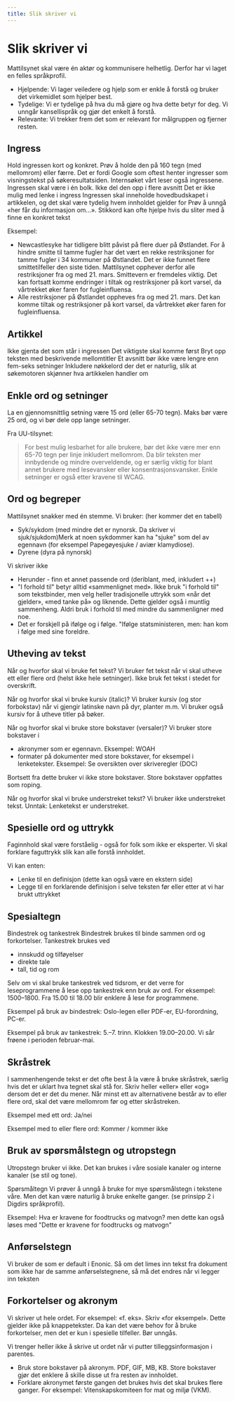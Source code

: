 ```yaml
---
title: Slik skriver vi
---
```


# Slik skriver vi

Mattilsynet skal være én aktør og kommunisere helhetlig. Derfor har vi laget en felles språkprofil.
- Hjelpende: Vi lager veiledere og hjelp som er enkle å forstå og bruker det virkemidlet som hjelper best.
- Tydelige: Vi er tydelige på hva du må gjøre og hva dette betyr for deg. Vi unngår kansellispråk og gjør det enkelt å forstå.
- Relevante: Vi trekker frem det som er relevant for målgruppen og fjerner resten.

## Ingress
Hold ingressen kort og konkret. Prøv å holde den på 160 tegn (med mellomrom) eller færre. Det er fordi Google som oftest henter ingresser som visningstekst på søkeresultatsiden. Internsøket vårt leser også ingressene.
Ingressen skal være i én bolk. Ikke del den opp i flere avsnitt
Det er ikke mulig med lenke i ingress
Ingressen skal inneholde hovedbudskapet i artikkelen, og det skal være tydelig hvem innholdet gjelder for
Prøv å unngå «her får du informasjon om...». Stikkord kan ofte hjelpe hvis du sliter med å finne en konkret tekst

Eksempel:
- Newcastlesyke har tidligere blitt påvist på flere duer på Østlandet. For å hindre smitte til tamme fugler har det vært en rekke restriksjoner for tamme fugler i 34 kommuner på Østlandet. Det er ikke funnet flere smittetilfeller den siste tiden. Mattilsynet opphever derfor alle restriksjoner fra og med 21. mars. Smittevern er fremdeles viktig. Det kan fortsatt komme endringer i tiltak og restriksjoner på kort varsel, da vårtrekket øker faren for fugleinfluensa.
- Alle restriksjoner på Østlandet oppheves fra og med 21. mars. Det kan komme tiltak og restriksjoner på kort varsel, da vårtrekket øker faren for fugleinfluensa.

## Artikkel
Ikke gjenta det som står i ingressen
Det viktigste skal komme først
Bryt opp teksten med beskrivende mellomtitler
Et avsnitt bør ikke være lengre enn fem-seks setninger
Inkludere nøkkelord der det er naturlig, slik at søkemotoren skjønner hva artikkelen handler om

## Enkle ord og setninger
La en gjennomsnittlig setning være 15 ord (eller 65-70 tegn). Maks bør være 25 ord, og vi bør dele opp lange setninger.

Fra UU-tilsynet:
> For best mulig lesbarhet for alle brukere, bør det ikke være mer enn 65-70 tegn per linje inkludert mellomrom. Da blir teksten mer innbydende og mindre overveldende, og er særlig viktig for blant annet brukere med lesevansker eller konsentrasjonsvansker.
Enkle setninger er også etter kravene til WCAG.

## Ord og begreper

Mattilsynet snakker med én stemme. Vi bruker:
(her kommer det en tabell)

- Syk/sykdom (med mindre det er nynorsk. Da skriver vi sjuk/sjukdom)Merk at noen sykdommer kan ha "sjuke" som del av egennavn (for eksempel Papegøyesjuke / aviær klamydiose).
- Dyrene (dyra på nynorsk)

Vi skriver ikke
- Herunder - finn et annet passende ord (deriblant, med, inkludert ++)
- "I forhold til" betyr alltid «sammenlignet med». Ikke bruk "i forhold til" som tekstbinder, men velg heller tradisjonelle uttrykk som «når det gjelder», «med tanke på» og liknende. Dette gjelder også i muntlig sammenheng. Aldri bruk i forhold til med mindre du sammenligner med noe.
- Det er forskjell på ifølge og i følge. "Ifølge statsministeren, men: han kom i følge med sine foreldre.


## Utheving av tekst
Når og hvorfor skal vi bruke fet tekst?
Vi bruker fet tekst når vi skal utheve ett eller flere ord (helst ikke hele setninger). Ikke bruk fet tekst i stedet for overskrift.

Når og hvorfor skal vi bruke kursiv (italic)?
Vi bruker kursiv (og stor forbokstav) når vi gjengir latinske navn på dyr, planter m.m. Vi bruker også kursiv for å utheve titler på bøker.

Når og hvorfor skal vi bruke store bokstaver (versaler)?
Vi bruker store bokstaver i
- akronymer som er egennavn. Eksempel: WOAH
- formater på dokumenter med store bokstaver, for eksempel i lenketekster. Eksempel: Se oversikten over skriveregler (DOC)

Bortsett fra dette bruker vi ikke store bokstaver. Store bokstaver oppfattes som roping.

Når og hvorfor skal vi bruke understreket tekst?
Vi bruker ikke understreket tekst.
Unntak: Lenketekst er understreket.


## Spesielle ord og uttrykk

Faginnhold skal være forståelig - også for folk som ikke er eksperter.
Vi skal forklare faguttrykk slik kan alle forstå innholdet.

Vi kan enten:
- Lenke til en definisjon (dette kan også være en ekstern side)
- Legge til en forklarende definisjon i selve teksten før eller etter at vi har brukt uttrykket


## Spesialtegn
Bindestrek og tankestrek
Bindestrek brukes til binde sammen ord og forkortelser. Tankestrek brukes ved
- innskudd og tilføyelser
- direkte tale
- tall, tid og rom

Selv om vi skal bruke tankestrek ved tidsrom, er det verre for leseprogrammene å lese opp tankestrek enn bruk av ord. For eksempel: 1500&ndash;1800. Fra 15.00 til 18.00 blir enklere å lese for programmene.

Eksempel på bruk av bindestrek:
Oslo-legen eller PDF-er, EU-forordning, PC-er.

Eksempel på bruk av tankestrek:
5.&ndash;7. trinn. Klokken 19.00&ndash;20.00. Vi sår frøene i perioden februar-mai.

## Skråstrek
I sammenhengende tekst er det ofte best å la være å bruke skråstrek, særlig hvis det er uklart hva tegnet skal stå for. Skriv heller «eller» eller «og» dersom det er det du mener.
Når minst ett av alternativene består av to eller flere ord, skal det være mellomrom før og etter skråstreken.

Eksempel med ett ord:
Ja/nei

Eksempel med to eller flere ord:
Kommer / kommer ikke

## Bruk av spørsmålstegn og utropstegn
Utropstegn bruker vi ikke.
Det kan brukes i våre sosiale kanaler og interne kanaler (se stil og tone).

Spørsmåltegn
Vi prøver å unngå å bruke for mye spørsmålstegn i tekstene våre. Men det kan være naturlig å bruke enkelte ganger. (se prinsipp 2 i Digdirs språkprofil).

Eksempel:
Hva er kravene for foodtrucks og matvogn?
men dette kan også løses med "Dette er kravene for foodtrucks og matvogn"

## Anførselstegn
Vi bruker de som er default i Enonic. Så om det limes inn tekst fra dokument som ikke har de samme anførselstegnene, så må det endres når vi legger inn teksten

## Forkortelser og akronym
Vi skriver ut hele ordet. For eksempel: «f. eks». Skriv «for eksempel». Dette gjelder ikke på knappetekster. Da kan det være behov for å bruke forkortelser, men det er kun i spesielle tilfeller. Bør unngås.

Vi trenger heller ikke å skrive ut ordet når vi putter tilleggsinformasjon i parentes.
- Bruk store bokstaver på akronym. PDF, GIF, MB, KB. Store bokstaver gjør det enklere å skille disse ut fra resten av innholdet.
- Forklare akronymet første gangen det brukes hvis det skal brukes flere ganger. For eksempel: Vitenskapskomiteen for mat og miljø (VKM). 